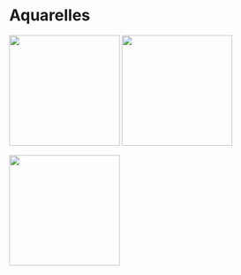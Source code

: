 # Aquarelles

<a href="https://freight.cargo.site/t/original/i/2f73f15302add4db7987f1024af97a5e13b93b18df6b87691c7bfe01364f5cc0/IMG_5975.jpg"><img src="https://freight.cargo.site/t/original/i/2f73f15302add4db7987f1024af97a5e13b93b18df6b87691c7bfe01364f5cc0/IMG_5975.jpg" width="200" /></a> <a href="https://freight.cargo.site/t/original/i/239c6f113f61c846543f8aa5d5fbec3b89aed006d7438406cf46d76d2ce99f62/IMG_5939-2.jpg"> <img src="https://freight.cargo.site/t/original/i/239c6f113f61c846543f8aa5d5fbec3b89aed006d7438406cf46d76d2ce99f62/IMG_5939-2.jpg" width="200" /></a>

<a href="https://freight.cargo.site/t/original/i/b5090cab204a00c0f7991fd5049267754072df9ce725b9217c5a3d2dc79a7667/IMG_5992.jpg"> <img src="https://freight.cargo.site/t/original/i/b5090cab204a00c0f7991fd5049267754072df9ce725b9217c5a3d2dc79a7667/IMG_5992.jpg" width="200" /></a>


